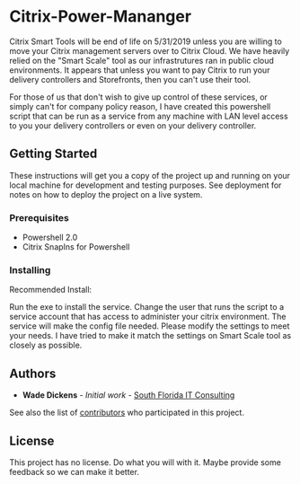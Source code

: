 # Citrix-Power-Mananger
Citrix Smart Tools will be end of life on 5/31/2019 unless you are willing to move your Citrix management servers over to Citrix Cloud.  We have heavily relied on the "Smart Scale" tool as our infrastrutures ran in public cloud environments.  It appears that unless you want to pay Citrix to run your delivery controllers and Storefronts, then you can't use their tool.

For those of us that don't wish to give up control of these services, or simply can't for company policy reason, I have created this powershell script that can be run as a service from any machine with LAN level access to you your delivery controllers or even on your delivery controller.

## Getting Started

These instructions will get you a copy of the project up and running on your local machine for development and testing purposes. See deployment for notes on how to deploy the project on a live system.

### Prerequisites

* Powershell 2.0
* Citrix SnapIns for Powershell

### Installing

Recommended Install:

Run the exe to install the service.
Change the user that runs the script to a service account that has access to administer your citrix environment.
The service will make the config file needed.  Please modify the settings to meet your needs.  I have tried to make it match the settings on Smart Scale tool as closely as possible.


## Authors

* **Wade Dickens** - *Initial work* - [South Florida IT Consulting](https://www.sflitconsulting.com)

See also the list of [contributors](https://github.com/your/project/contributors) who participated in this project.

## License

This project has no license.  Do what you will with it.  Maybe provide some feedback so we can make it better.

